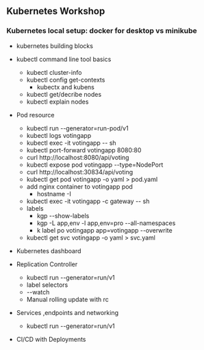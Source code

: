 ## Kubernetes Workshop 

### Kubernetes local setup: docker for desktop vs minikube
*  kubernetes building blocks

*  kubectl command line tool basics
    *  kubectl cluster-info
    *  kubectl config get-contexts
        * kubectx and kubens
    *  kubectl get/decribe nodes
    *  kubectl explain nodes

*  Pod resource
    *  kubectl run --generator=run-pod/v1
    *  kubectl logs votingapp
    *  kubectl exec -it votingapp -- sh
    *  kubectl port-forward votingapp 8080:80
    *  curl http://localhost:8080/api/voting
    *  kubectl expose pod votingapp --type=NodePort
    *  curl http://localhost:30834/api/voting
    *  kubectl get pod votingapp -o yaml > pod.yaml 
    *  add nginx container to votingapp pod
        * hostname -I
    *  kubectl exec -it votingapp -c gateway -- sh
    *  labels
        *  kgp --show-labels
        *  kgp -L app,env -l app,env=pro --all-namespaces
        *  k label po votingapp app=votingapp --overwrite
    *  kubectl get svc votingapp -o yaml > svc.yaml 

*  Kubernetes dashboard

*  Replication Controller
    *  kubectl run --generator=run/v1
    *  label selectors
    *  --watch
    *  Manual rolling update with rc

*  Services ,endpoints and networking
    *  kubectl run --generator=run/v1

*  CI/CD with Deployments